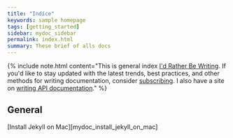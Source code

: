 ```yaml
---
title: "Indíce"
keywords: sample homepage
tags: [getting_started]
sidebar: mydoc_sidebar
permalink: index.html
summary: These brief of alls docs 
---
```



{% include note.html content="This is general index <a alt='technical writing blog' href='http://idratherbewriting.com'>I'd Rather Be Writing</a>. If you'd like to stay updated with the latest trends, best practices, and other methods for writing documentation, consider <a href='https://tinyletter.com/tomjoht'>subscribing</a>. I also have a site on <a href='http://idratherbewriting.com/learnapidoc'>writing API documentation</a>." %}

## General

[Install Jekyll on Mac][mydoc_install_jekyll_on_mac]